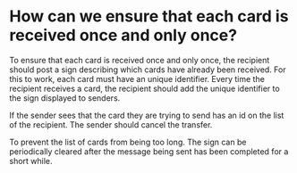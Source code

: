 # How can we ensure that each card is received once and only once?

To ensure that each card is received once and only once, the recipient should post a sign describing which cards have already been received. For this to work, each card must have an unique identifier. Every time the recipient receives a card, the recipient should add the unique identifier to the sign displayed to senders.

If the sender sees that the card they are trying to send has an id on the list of the recipient. The sender should cancel the transfer.

To prevent the list of cards from being too long. The sign can be periodically cleared after the message being sent has been completed for a short while.
